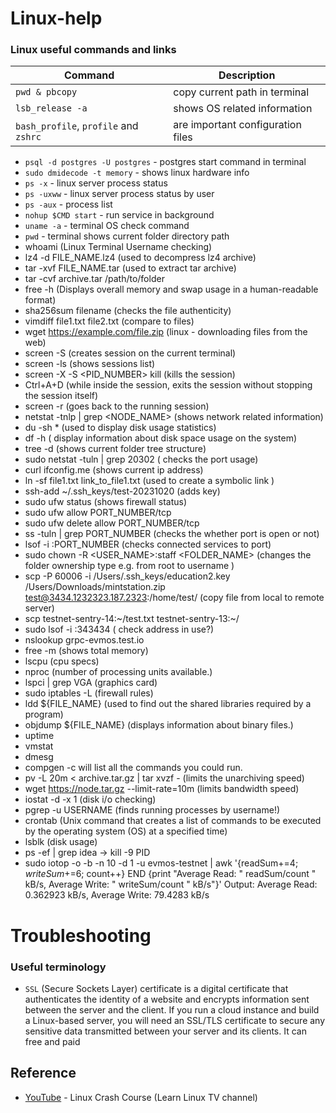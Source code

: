 # Linux-help
### Linux useful commands and links

| Command | Description |
| --- | --- |
| `pwd & pbcopy` | copy current path in terminal |
| `lsb_release -a` | shows OS related information |
| `bash_profile`, `profile` and `zshrc` | are important configuration files |

- `psql -d postgres -U postgres` - postgres start command in terminal
- `sudo dmidecode -t memory` - shows linux hardware info 
- `ps -x` - linux server process status
- `ps -uxww` - linux server process status by user
- `ps -aux` - process list
- `nohup $CMD start` - run service in background
- `uname -a` - terminal OS check command
- `pwd` - terminal shows current folder directory path
- whoami (Linux Terminal Username checking)
- lz4 -d FILE_NAME.lz4 (used to decompress lz4 archive)
- tar -xvf FILE_NAME.tar (used to extract tar archive)
- tar -cvf archive.tar /path/to/folder
- free -h (Displays overall memory and swap usage in a human-readable format)
- sha256sum filename (checks the file authenticity)
- vimdiff file1.txt file2.txt (compare to files)
- wget https://example.com/file.zip (linux - downloading files from the web)
- screen -S <NAME> (creates session on the current terminal)
- screen -ls (shows sessions list)
- screen -X -S <PID_NUMBER> kill (kills the session)
- Ctrl+A+D (while inside the session, exits the session without stopping the session itself)
- screen -r (goes back to the running session)
- netstat -tnlp | grep <NODE_NAME> (shows network related information)
- du -sh * (used to display disk usage statistics)
- df -h ( display information about disk space usage on the system)
- tree -d (shows current folder tree structure)
- sudo netstat -tuln | grep 20302 ( checks the port usage)
- curl ifconfig.me (shows current ip address)
- ln -sf file1.txt link_to_file1.txt (used to create a symbolic link )
- ssh-add ~/.ssh_keys/test-20231020  (adds key)
- sudo ufw status (shows firewall status)
- sudo ufw allow PORT_NUMBER/tcp 
- sudo ufw delete allow PORT_NUMBER/tcp            
- ss -tuln | grep PORT_NUMBER (checks the whether port is open or not)
- lsof -i :PORT_NUMBER (checks connected services to port)
- sudo chown -R  <USER_NAME>:staff  <FOLDER_NAME> (changes the folder ownership type e.g. from root to username )
- scp -P 60006 -i /Users/.ssh_keys/education2.key /Users/Downloads/mintstation.zip test@3434.1232323.187.2323:/home/test/  (copy file from local to remote server)
- scp testnet-sentry-14:~/test.txt testnet-sentry-13:~/
- sudo lsof -i :343434 ( check address in use?)
- nslookup grpc-evmos.test.io
- free -m (shows total memory)
- lscpu (cpu specs)
- nproc (number of processing units available.)
- lspci | grep VGA (graphics card)
- sudo iptables -L (firewall rules)
- ldd ${FILE_NAME} (used to find out the shared libraries required by a program)
- objdump ${FILE_NAME} (displays information about binary files.)
- uptime
- vmstat
- dmesg
- compgen -c will list all the commands you could run.
- pv -L 20m < archive.tar.gz | tar xvzf - (limits the unarchiving speed)
- wget https://node.tar.gz --limit-rate=10m (limits bandwidth speed)
- iostat -d -x 1 (disk i/o checking)
- pgrep -u USERNAME (finds running processes by username!)
- crontab (Unix command that creates a list of commands to be executed by the operating system (OS) at a specified time)
- lsblk (disk usage)
- ps -ef | grep idea -> kill -9 PID
- sudo iotop -o -b -n 10 -d 1 -u evmos-testnet | awk '{readSum+=$4; writeSum+=$6; count++} END {print "Average Read: " readSum/count " kB/s, Average Write: " writeSum/count " kB/s"}'
Output:
Average Read: 0.362923 kB/s, Average Write: 79.4283 kB/s

# Troubleshooting

### Useful terminology

- `SSL` (Secure Sockets Layer) certificate is a digital certificate that authenticates the identity of a website and encrypts information sent between the server and the client. If you run a cloud instance and build a Linux-based server, you will need an SSL/TLS certificate to secure any sensitive data transmitted between your server and its clients. It can free and paid

## Reference

- [YouTube](https://www.youtube.com/watch?v=07JOqKOBRnU&list=PLT98CRl2KxKHKd_tH3ssq0HPrThx2hESW&index=8) - Linux Crash Course (Learn Linux TV channel)
